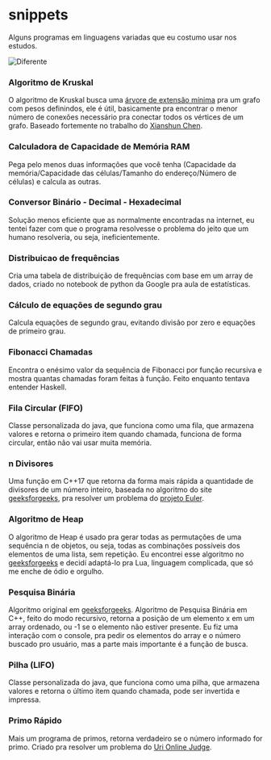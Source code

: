 # snippets

Alguns programas em linguagens variadas que eu costumo usar nos estudos.

![Diferente](https://catracalivre.com.br/wp-content/uploads/2016/11/meme-10-450x487.jpg)

### Algoritmo de Kruskal
O algoritmo de Kruskal busca uma [árvore de extensão mínima](https://pt.wikipedia.org/wiki/%C3%81rvore_de_extens%C3%A3o_m%C3%ADnima) pra um grafo com pesos definindos, ele é útil, basicamente pra encontrar o menor número de conexões necessário pra conectar todos os vértices de um grafo. Baseado fortemente no trabalho do [Xianshun Chen](https://github.com/chen0040/lua-graph/find/master).

### Calculadora de Capacidade de Memória RAM
Pega pelo menos duas informações que você tenha (Capacidade da memória/Capacidade das células/Tamanho do endereço/Número de células) e calcula as outras.

### Conversor Binário - Decimal - Hexadecimal
Solução menos eficiente que as normalmente encontradas na internet, eu tentei fazer com que o programa resolvesse o problema do jeito que um humano resolveria, ou seja, ineficientemente.

### Distribuicao de frequências
Cria uma tabela de distribuição de frequências com base em um array de dados, criado no notebook de python da Google pra aula de estatísticas.

### Cálculo de equações de segundo grau
Calcula equações de segundo grau, evitando divisão por zero e equações de primeiro grau.

### Fibonacci Chamadas
Encontra o enésimo valor da sequência de Fibonacci por função recursiva e mostra quantas chamadas foram feitas à função. Feito enquanto tentava entender Haskell.

### Fila Circular (FIFO)
Classe personalizada do java, que funciona como uma fila, que armazena valores e retorna o primeiro item quando chamada, funciona de forma circular, então não vai usar muita memória.

### n Divisores
Uma função em C++17 que retorna da forma mais rápida a quantidade de divisores de um número inteiro, baseada no algoritmo do site [geeksforgeeks](https://www.geeksforgeeks.org/count-divisors-n-on13/), pra resolver um problema do [projeto Euler](https://projecteuler.net).

### Algoritmo de Heap
O algoritmo de Heap é usado pra gerar todas as permutações de uma sequência n de objetos, ou seja, todas as combinações possíveis dos elementos de uma lista, sem repetição. Eu encontrei esse algoritmo no [geeksforgeeks](https://www.geeksforgeeks.org/heaps-algorithm-for-generating-permutations/) e decidí adaptá-lo pra Lua, linguagem complicada, que só me enche de ódio e orgulho.

### Pesquisa Binária
Algoritmo original em [geeksforgeeks](https://www.geeksforgeeks.org/binary-search/). Algoritmo de Pesquisa Binária em C++, feito do modo recursivo, retorna a posição de um elemento x em um array ordenado, ou -1 se o elemento não estiver presente. Eu fiz uma interação com o console, pra pedir os elementos do array e o número buscado pro usuário, mas a parte mais importante é a função de busca.

### Pilha (LIFO)
Classe personalizada do java, que funciona como uma pilha, que armazena valores e retorna o último item quando chamada, pode ser invertida e impressa.

### Primo Rápido
Mais um programa de primos, retorna verdadeiro se o número informado for primo. Criado pra resolver um problema do [Uri Online Judge](https://www.urionlinejudge.com.br).

